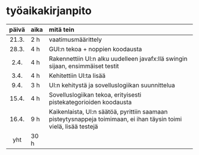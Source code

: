 # työaikakirjanpito

| päivä | aika | mitä tein  |
| :----:|:-----| :-----|
| 21.3. | 2 h    | vaatimusmäärittely |
| 28.3. | 4 h    | GUI:n tekoa + noppien koodausta |
| 2.4.  | 4 h    | Rakennettiin UI:n alku uudelleen javafx:llä swingin sijaan, ensimmäiset testit |
| 3.4.  | 4 h    | Kehitettiin UI:ta lisää |
| 9.4.  | 3 h    | UI:n kehitystä ja sovelluslogiikan suunnittelua |
| 15.4. | 4 h    | Sovelluslogiikan tekoa, erityisesti pistekategorioiden koodausta |
| 16.4. | 9 h    | Kaikenlaista, UI:n säätöä, pyrittiin saamaan pisteytysnappeja toimimaan, ei ihan täysin toimi vielä, lisää testejä |
| yht   | 30 h   ||
